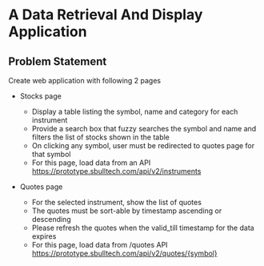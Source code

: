 # A Data Retrieval And Display Application

## Problem Statement

Create web application with following 2 pages
* Stocks page
    * Display a table listing the symbol, name and category for each instrument
    * Provide a search box that fuzzy searches the symbol and name and filters the list of stocks shown in the table
    * On clicking any symbol, user must be redirected to quotes page for that symbol
    * For this page, load data from an API https://prototype.sbulltech.com/api/v2/instruments 

* Quotes page
    * For the selected instrument, show the list of quotes
    * The quotes must be sort-able by timestamp ascending or descending
    * Please refresh the quotes when the valid_till timestamp for the data expires
    * For this page, load data from /quotes API https://prototype.sbulltech.com/api/v2/quotes/{symbol}

